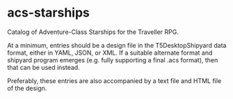 # acs-starships
Catalog of Adventure-Class Starships for the Traveller RPG.

At a minimum, entries should be a design file in the T5DesktopShipyard data format, either in YAML, JSON, or XML.  If a suitable alternate format and shipyard program emerges (e.g. fully supporting a final .acs format), then that can be used instead. 

Preferably, these entries are also accompanied by a text file and HTML file of the design.
